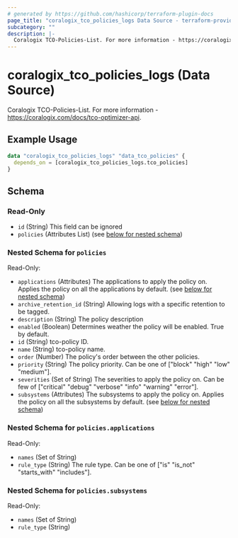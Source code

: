 ```yaml
---
# generated by https://github.com/hashicorp/terraform-plugin-docs
page_title: "coralogix_tco_policies_logs Data Source - terraform-provider-coralogix"
subcategory: ""
description: |-
  Coralogix TCO-Policies-List. For more information - https://coralogix.com/docs/tco-optimizer-api.
---
```


# coralogix_tco_policies_logs (Data Source)

Coralogix TCO-Policies-List. For more information - https://coralogix.com/docs/tco-optimizer-api.

## Example Usage

```terraform
data "coralogix_tco_policies_logs" "data_tco_policies" {
  depends_on = [coralogix_tco_policies_logs.tco_policies]
}
```

<!-- schema generated by tfplugindocs -->
## Schema

### Read-Only

- `id` (String) This field can be ignored
- `policies` (Attributes List) (see [below for nested schema](#nestedatt--policies))

<a id="nestedatt--policies"></a>
### Nested Schema for `policies`

Read-Only:

- `applications` (Attributes) The applications to apply the policy on. Applies the policy on all the applications by default. (see [below for nested schema](#nestedatt--policies--applications))
- `archive_retention_id` (String) Allowing logs with a specific retention to be tagged.
- `description` (String) The policy description
- `enabled` (Boolean) Determines weather the policy will be enabled. True by default.
- `id` (String) tco-policy ID.
- `name` (String) tco-policy name.
- `order` (Number) The policy's order between the other policies.
- `priority` (String) The policy priority. Can be one of ["block" "high" "low" "medium"].
- `severities` (Set of String) The severities to apply the policy on. Can be few of ["critical" "debug" "verbose" "info" "warning" "error"].
- `subsystems` (Attributes) The subsystems to apply the policy on. Applies the policy on all the subsystems by default. (see [below for nested schema](#nestedatt--policies--subsystems))

<a id="nestedatt--policies--applications"></a>
### Nested Schema for `policies.applications`

Read-Only:

- `names` (Set of String)
- `rule_type` (String) The rule type. Can be one of ["is" "is_not" "starts_with" "includes"].


<a id="nestedatt--policies--subsystems"></a>
### Nested Schema for `policies.subsystems`

Read-Only:

- `names` (Set of String)
- `rule_type` (String)
